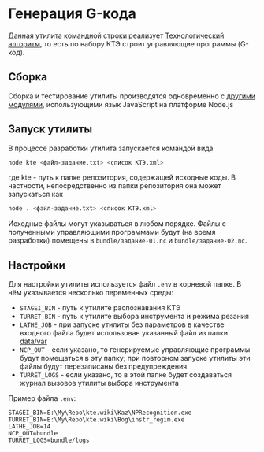 # Генерация G-кода

Данная утилита командной строки реализует
[Технологический алгоритм](../lathe/),
то есть по набору КТЭ строит
управляющие программы
(G-код).

## Сборка

Сборка и тестирование утилиты
производятся одновременно с [другими модулями](.),
использующими язык JavaScript
на платформе Node.js

## Запуск утилиты

В процессе разработки утилита запускается командой вида
```sh
node kte <файл-задание.txt> <список КТЭ.xml>
```
где kte - путь к папке репозитория,
содержащей исходные коды.
В частности, непосредственно из папки репозитория
она может запускаться как
```sh
node . <файл-задание.txt> <список КТЭ.xml>
```

Исходные файлы могут указываться в любом порядке.
Файлы с полученными управляющими программами
будут
(на время разработки)
помещены в
`bundle/задание-01.nc`
и
`bundle/задание-02.nc`.


## Настройки

Для настройки утилиты используется файл
`.env`
в корневой папке.
В нём указывается несколько переменных среды:

- `STAGEI_BIN` - путь к утилите распознавания КТЭ
- `TURRET_BIN` - путь к утилите выбора инструмента и режима резания
- `LATHE_JOB` - при запуске утилиты без параметров
  в качестве входного файла будет использован указанный файл
  из папки [data/var](../../data/var/)
- `NCP_OUT` - если указано,
  то генерируемые управляющие программы будут помещаться в эту папку;
  при повторном запуске утилиты эти файлы будут перезаписаны без предупреждения
- `TURRET_LOGS` - если указано,
  то в этой папке будет создаваться журнал
  вызовов утилиты выбора инструмента

Пример файла `.env`:
```
STAGEI_BIN=E:\My\Repo\kte.wiki\Kaz\NPRecognition.exe
TURRET_BIN=E:\My\Repo\kte.wiki\Bog\instr_regim.exe
LATHE_JOB=14
NCP_OUT=bundle
TURRET_LOGS=bundle/logs
```
